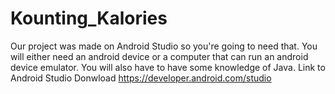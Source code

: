 # Kounting_Kalories 
Our project was made on Android Studio so you're going to need that.
You will either need an android device or a computer that can run an android device emulator.
You will also have to have some knowledge of Java. 
Link to Android Studio Donwload 
https://developer.android.com/studio
